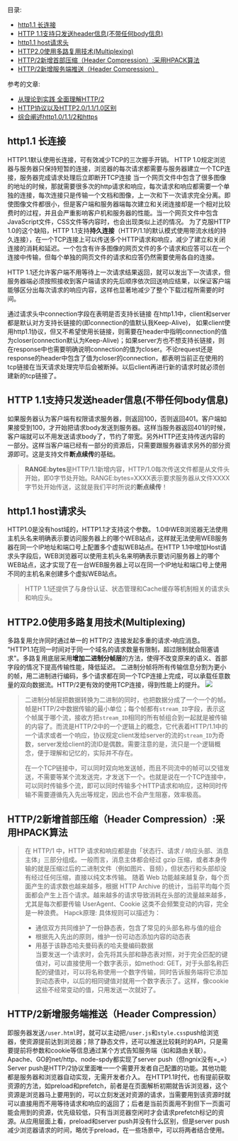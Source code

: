 <!--
 * @Author: your name
 * @Date: 2020-02-27 09:29:09
 * @LastEditTime: 2020-02-27 10:19:14
 * @LastEditors: Please set LastEditors
 * @Description: In User Settings Edit
 * @FilePath: \RW 笔记\http\http各个版本\http各个版本.md
 -->



目录:
<!-- TOC -->

- [http1.1 长连接](#http11-%e9%95%bf%e8%bf%9e%e6%8e%a5)
- [HTTP 1.1支持只发送header信息(不带任何body信息)](#http-11%e6%94%af%e6%8c%81%e5%8f%aa%e5%8f%91%e9%80%81header%e4%bf%a1%e6%81%af%e4%b8%8d%e5%b8%a6%e4%bb%bb%e4%bd%95body%e4%bf%a1%e6%81%af)
- [http1.1 host请求头](#http11-host%e8%af%b7%e6%b1%82%e5%a4%b4)
- [HTTP2.0使用多路复用技术(Multiplexing)](#http20%e4%bd%bf%e7%94%a8%e5%a4%9a%e8%b7%af%e5%a4%8d%e7%94%a8%e6%8a%80%e6%9c%afmultiplexing)
- [HTTP/2新增首部压缩（Header Compression）:采用HPACK算法](#http2%e6%96%b0%e5%a2%9e%e9%a6%96%e9%83%a8%e5%8e%8b%e7%bc%a9header-compression%e9%87%87%e7%94%a8hpack%e7%ae%97%e6%b3%95)
- [HTTP/2新增服务端推送（Header Compression）](#http2%e6%96%b0%e5%a2%9e%e6%9c%8d%e5%8a%a1%e7%ab%af%e6%8e%a8%e9%80%81header-compression)

<!-- /TOC -->


参考的文章:
+ [从理论到实践 全面理解HTTP/2](https://www.cnblogs.com/nuannuan7362/p/10397536.html)
+ [HTTP协议以及HTTP2.0/1.1/1.0区别](https://www.cnblogs.com/zhengshiqiang47/p/8673559.html)
+ [综合阐述http1.0/1.1/2和https](https://blog.csdn.net/weixin_37719279/article/details/81388358)




## http1.1 长连接
HTTP1.1默认使用长连接，可有效减少TCP的三次握手开销。
HTTP 1.0规定浏览器与服务器只保持短暂的连接，浏览器的每次请求都需要与服务器建立一个TCP连接，服务器完成请求处理后立即断开TCP连接
当一个网页文件中包含了很多图像的地址的时候，那就需要很多次的http请求和响应，每次请求和响应都需要一个单独的连接，每次连接只是传输一个文档和图像，上一次和下一次请求完全分离。即使图像文件都很小，但是客户端和服务器端每次建立和关闭连接却是一个相对比较费时的过程，并且会严重影响客户机和服务器的性能。当一个网页文件中包含JavaScript文件，CSS文件等内容时，也会出现类似上述的情况。
为了克服HTTP 1.0的这个缺陷，HTTP 1.1支持**持久连接**（HTTP/1.1的默认模式使用带流水线的持久连接），在一个TCP连接上可以传送多个HTTP请求和响应，减少了建立和关闭连接的消耗和延迟。一个包含有许多图像的网页文件的多个请求和应答可以在一个连接中传输，但每个单独的网页文件的请求和应答仍然需要使用各自的连接。

HTTP 1.1还允许客户端不用等待上一次请求结果返回，就可以发出下一次请求，但服务器端必须按照接收到客户端请求的先后顺序依次回送响应结果，以保证客户端能够区分出每次请求的响应内容，这样也显著地减少了整个下载过程所需要的时间。

通过请求头中connection字段在表明是否支持长链接
在http1.1中，client和server都是默认对方支持长链接的(即connection的值默认我Keep-Alive)， 如果client使用http1.1协议，但又不希望使用长链接，则需要在header中指明connection的值为closer(connection默认为Keep-Alive)；如果server方也不想支持长链接，则在response中也需要明确说明connection的值为closer。不论request还是response的header中包含了值为closer的connection，都表明当前正在使用的tcp链接在当天请求处理完毕后会被断掉。以后client再进行新的请求时就必须创建新的tcp链接了。


## HTTP 1.1支持只发送header信息(不带任何body信息)

如果服务器认为客户端有权限请求服务器，则返回100，否则返回401。客户端如果接受到100，才开始把请求body发送到服务器。这样当服务器返回401的时候，客户端就可以不用发送请求body了，节约了带宽。另外HTTP还支持传送内容的一部分。这样当客户端已经有一部分的资源后，只需要跟服务器请求另外的部分资源即可。这是支持文件**断点续传**的基础。
>**RANGE:bytes**是HTTP/1.1新增内容，HTTP/1.0每次传送文件都是从文件头开始，即0字节处开始。RANGE:bytes=XXXX表示要求服务器从文件XXXX字节处开始传送，这就是我们平时所说的**断点续传**！

## http1.1 host请求头
HTTP1.0是没有host域的，HTTP1.1才支持这个参数。
1.0中WEB浏览器无法使用主机头名来明确表示要访问服务器上的哪个WEB站点，这样就无法使用WEB服务器在同一个IP地址和端口号上配置多个虚拟WEB站点。在HTTP 1.1中增加Host请求头字段后，WEB浏览器可以使用主机头名来明确表示要访问服务器上的哪个WEB站点，这才实现了在一台WEB服务器上可以在同一个IP地址和端口号上使用不同的主机名来创建多个虚拟WEB站点。
>HTTP 1.1还提供了与身份认证、状态管理和Cache缓存等机制相关的请求头和响应头。


## HTTP2.0使用多路复用技术(Multiplexing)
多路复用允许同时通过单一的 HTTP/2 连接发起多重的请求-响应消息。
"HTTP1.1在同一时间对于同一个域名的请求数量有限制，超过限制就会阻塞请求"。多路复用底层采用**增加二进制分帧层**的方法，使得不改变原来的语义、首部字段的情况下提高传输性能，降低延迟。
二进制分帧将所有传输信息分割为更小的帧，用二进制进行编码，多个请求都在同一个TCP连接上完成，可以承载任意数量的双向数据流。HTTP/2更有效的使用TCP连接，得到性能上的提升。
![](https://images2018.cnblogs.com/blog/951506/201803/951506-20180330005255437-1566386281.jpg)

><p>二进制分帧层把数据转换为二进制的同时，也把数据分成了一个一个的帧。帧是HTTP/2中数据传输的最小单位；每个帧都有<code>stream_ID</code>字段，表示这个帧属于哪个流，接收方把<code>stream_ID</code>相同的所有帧组合到一起就是被传输的内容了。而流是HTTP/2中的一个逻辑上的概念，它代表着HTTP/1.1中的一个请求或者一个响应，协议规定client发给server的流的<code>stream_ID</code>为奇数，server发给client的流ID是偶数。需要注意的是，流只是一个逻辑概念，便于理解和记忆的，实际并不存在。</p>
>在一个TCP链接中，可以同时双向地发送帧，而且不同流中的帧可以交错发送，不需要等某个流发送完，才发送下一个。也就是说在一个TCP连接中，可以同时传输多个流，即可以同时传输多个HTTP请求和响应，这种同时传输不需要遵循先入先出等规定，因此也不会产生阻塞，效率极高。

## HTTP/2新增首部压缩（Header Compression）:采用HPACK算法
>在 HTTP/1 中，HTTP 请求和响应都是由「状态行、请求 / 响应头部、消息主体」三部分组成。一般而言，消息主体都会经过 gzip 压缩，或者本身传输的就是压缩过后的二进制文件（例如图片、音频），但状态行和头部却没有经过任何压缩，直接以纯文本传输。
>随着 Web 功能越来越复杂，每个页面产生的请求数也越来越多，根据 HTTP Archive 的统计，当前平均每个页面都会产生上百个请求。越来越多的请求导致消耗在头部的流量越来越多，尤其是每次都要传输 UserAgent、Cookie 这类不会频繁变动的内容，完全是一种浪费。
>Hapck原理:
>具体规则可以描述为：
>+ 通信双方共同维护了一份静态表，包含了常见的头部名称与值的组合
>+ 根据先入先出的原则，维护一份可动态添加内容的动态表
>+ 用基于该静态哈夫曼码表的哈夫曼编码数据  
>当要发送一个请求时，会先将其头部和静态表对照，对于完全匹配的键值对，可以直接使用一个数字表示，如method: GET，对于头部名称匹配的键值对，可以将名称使用一个数字传输，同时告诉服务端将它添加到动态表中，以后的相同键值对就用一个数字表示了。这样，像cookie这些不经常变动的值，只用发送一次就好了。
## HTTP/2新增服务端推送（Header Compression）

即服务器发送`/user.html`时，就可以主动把`/user.js`和`style.css`push给浏览器，使资源提前达到浏览器；除了静态文件，还可以推送比较耗时的API，只是需要提前将参数和cookie等信息通过某个方式告知服务端（如和路由关联）。Apache、GO的net/http、node-spdy都实现了server push（但ngnix没有=_=）
Server push是HTTP/2协议里面唯一一个需要开发者自己配置的功能。其他功能都是服务器和浏览器自动实现，无需开发者介入。
在HTTP1.1时代，也有提前获取资源的方法，如preload和prefetch，前者是在页面解析初期就告诉浏览器，这个资源是浏览器马上要用到的，可以立刻发送对资源的请求，当需要用到该资源时就可以直接用而不用等待请求和响应的返回了；后者是当前页面用不到但下一页面可能会用到的资源，优先级较低，只有当浏览器空闲时才会请求prefetch标记的资源。从应用层面上看，preload和server push并没有什么区别，但是server push减少浏览器请求的时间，略优于preload，在一些场景中，可以将两者结合使用。